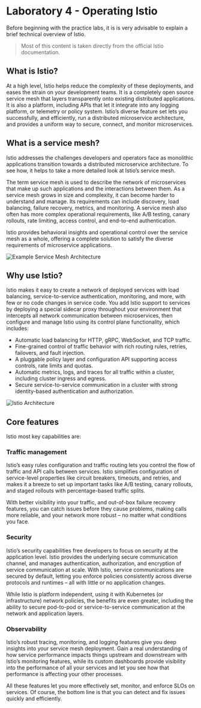 # Laboratory 4 - Operating Istio

Before beginning with the practice labs, it is is very advisable to explain a brief technical overview of Istio.

> Most of this content is taken directly from the official Istio documentation.

## What is Istio?

At a high level, Istio helps reduce the complexity of these deployments, and eases the strain on your development teams. It is a completely open source service mesh that layers transparently onto existing distributed applications. It is also a platform, including APIs that let it integrate into any logging platform, or telemetry or policy system. Istio’s diverse feature set lets you successfully, and efficiently, run a distributed microservice architecture, and provides a uniform way to secure, connect, and monitor microservices.

## What is a service mesh?

Istio addresses the challenges developers and operators face as monolithic applications transition towards a distributed microservice architecture. To see how, it helps to take a more detailed look at Istio’s service mesh.

The term service mesh is used to describe the network of microservices that make up such applications and the interactions between them. As a service mesh grows in size and complexity, it can become harder to understand and manage. Its requirements can include discovery, load balancing, failure recovery, metrics, and monitoring. A service mesh also often has more complex operational requirements, like A/B testing, canary rollouts, rate limiting, access control, and end-to-end authentication.

Istio provides behavioral insights and operational control over the service mesh as a whole, offering a complete solution to satisfy the diverse requirements of microservice applications.

![Example Service Mesh Architecture](https://www.nginx.com/wp-content/uploads/2019/02/service-mesh-generic-topology_social.png)

## Why use Istio?

Istio makes it easy to create a network of deployed services with load balancing, service-to-service authentication, monitoring, and more, with few or no code changes in service code. You add Istio support to services by deploying a special sidecar proxy throughout your environment that intercepts all network communication between microservices, then configure and manage Istio using its control plane functionality, which includes:

- Automatic load balancing for HTTP, gRPC, WebSocket, and TCP traffic.
- Fine-grained control of traffic behavior with rich routing rules, retries, failovers, and fault injection.
- A pluggable policy layer and configuration API supporting access controls, rate limits and quotas.
- Automatic metrics, logs, and traces for all traffic within a cluster, including cluster ingress and egress.
- Secure service-to-service communication in a cluster with strong identity-based authentication and authorization.

![Istio Architecture](https://istio.io/latest/docs/ops/deployment/architecture/arch.svg)

## Core features

Istio most key capabilities are:

### Traffic management

Istio’s easy rules configuration and traffic routing lets you control the flow of traffic and API calls between services. Istio simplifies configuration of service-level properties like circuit breakers, timeouts, and retries, and makes it a breeze to set up important tasks like A/B testing, canary rollouts, and staged rollouts with percentage-based traffic splits.

With better visibility into your traffic, and out-of-box failure recovery features, you can catch issues before they cause problems, making calls more reliable, and your network more robust – no matter what conditions you face.

### Security

Istio’s security capabilities free developers to focus on security at the application level. Istio provides the underlying secure communication channel, and manages authentication, authorization, and encryption of service communication at scale. With Istio, service communications are secured by default, letting you enforce policies consistently across diverse protocols and runtimes – all with little or no application changes.

While Istio is platform independent, using it with Kubernetes (or infrastructure) network policies, the benefits are even greater, including the ability to secure pod-to-pod or service-to-service communication at the network and application layers.

### Observability

Istio’s robust tracing, monitoring, and logging features give you deep insights into your service mesh deployment. Gain a real understanding of how service performance impacts things upstream and downstream with Istio’s monitoring features, while its custom dashboards provide visibility into the performance of all your services and let you see how that performance is affecting your other processes.

All these features let you more effectively set, monitor, and enforce SLOs on services. Of course, the bottom line is that you can detect and fix issues quickly and efficiently.
